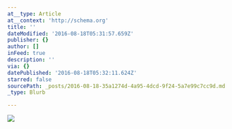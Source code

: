 ```yaml
---
at__type: Article
at__context: 'http://schema.org'
title: ''
dateModified: '2016-08-18T05:31:57.659Z'
publisher: {}
author: []
inFeed: true
description: ''
via: {}
datePublished: '2016-08-18T05:32:11.624Z'
starred: false
sourcePath: _posts/2016-08-18-35a1274d-4a95-4dcd-9f24-5a7e99c7cc9d.md
_type: Blurb

---
```

![](https://imgflo.herokuapp.com/graph/vahj1ThiexotieMo/97dbcffcbf13a6e85d9075acb12e9f3c/croprotate.jpg?cropheight=2988&cropwidth=5312&degrees=-180&input=https%3A%2F%2Fthe-grid-user-content.s3-us-west-2.amazonaws.com%2F73859d86-d464-42ad-93ef-e93cee63af14.jpg&x=0&y=0)